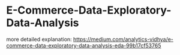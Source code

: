 # E-Commerce-Data-Exploratory-Data-Analysis
more detailed explanation: https://medium.com/analytics-vidhya/e-commerce-data-exploratory-data-analysis-eda-99b17cf53765
